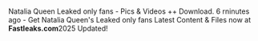 #
Natalia Queen Leaked only fans - Pics & Videos ++ Download. 6 rninutes ago - Get Natalia Queen's Leaked only fans Latest Content & FiIes now at **Fastleaks.com**2025 Updated!
